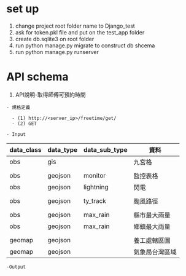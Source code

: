 # set up
  1. change project root folder name to Django_test
  2. ask for token.pkl file and put on the test_app folder
  3. create db.sqlite3 on root folder
  4. run python manage.py migrate to construct db shcema
  5. run python manage.py runserver

# API schema
  1. API說明-取得師傅可預約時間
  
    - 規格定義
    
      - (1)	http://<server_ip>/freetime/get/
      - (2) GET
      
    - Input

| data_class | data_type | data_sub_type |      資料      |
| ---------- | --------- | ------------- | -------------- |
| obs        | gis       |               | 九宮格         |
|||||
| obs        | geojson   | monitor       | 監控表格       |
| obs        | geojson   | lightning     | 閃電           |
|||||
| obs        | geojson   | ty_track      | 颱風路徑       |
|||||
| obs        | geojson   | max_rain      | 縣市最大雨量   |
| obs        | geojson   | max_rain      | 鄉鎮最大雨量   |
|||||
| geomap     | geojson   |               | 養工處轄區圖   |
| geomap     | geojson   |               | 氣象局台灣區域 |
    -Output
